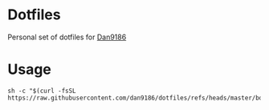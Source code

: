 # Dotfiles
Personal set of dotfiles for [Dan9186](https://github.com/dan9186)

# Usage
```
sh -c "$(curl -fsSL https://raw.githubusercontent.com/dan9186/dotfiles/refs/heads/master/bootstrap.sh)"
```
